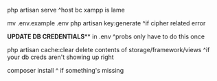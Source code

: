php artisan serve
^host bc xampp is lame

mv .env.example .env
php artisan key:generate
^if cipher related error

****UPDATE DB CREDENTIALS****** in .env
^probs only have to do this once

php artisan cache:clear
delete contents of storage/framework/views
^if your db creds aren't showing up right

composer install
^ if something's missing